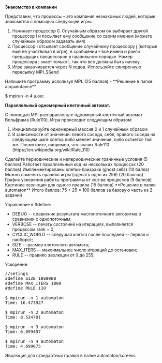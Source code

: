 **Знакомство в компании**

Представим, что процессы – это компания незнакомых людей, которые знакомятся с помощью следующей игры:
<ol>
<li> Начинает процессор 0. Случайным образом он выбирает другой процессор i и посылает ему сообщение со своим именем (можете случайным образом задавать имя)
<li> Процессор i отсылает сообщение случайному процессору j (которые еще не участвовал в игре), в сообщении – все имена и ранги предыдущих процессоров в правильном порядке. Номер процессора j знает только I, так что все должны быть начеку.
<li> Игра заканчивается через N ходов. Используйте синхронную пересылку MPI_SSend
</ol>
Напишите программу используя MPI. (25 баллов) - **Решение в папке acquaintance**

$ mpirun -n 4 a.out



**Параллельный одномерный клеточный автомат.**

С помощью MPI распараллельте одномерный клеточный автомат Вольфрама (Rule110).
Игра происходит следующим образом:
<ol>
<li> Инициализируйте одномерный массив 0 и 1 случайным образом
<li> В зависимости от значений: левого соседа, себя, правого соседа на следующем шаге клетка либо меняет значение, либо остается той же. Посмотрите, например, что значит Rule110 (https://en.wikipedia.org/wiki/Rule_110)
</ol>
Сделайте периодические и непериодические граничные условия (5 баллов)
Работает параллельный код на нескольких процессах (20 баллов)
Имплементированы клетки-призраки (ghost cells) (10 балла)
Можно поменять правило игры (сделать одно из 256) (20 баллов)
График ускорения работы программы от кол-ва процессов (5 баллов)
Картинка эволюции для одного правила (15 баллов)
**Решение в папке automaton**
Итого баллов: 75  + 25 = 100 баллов за базовую часть из 2 заданий

Управление в #define:
<ul>
<li> DEBUG -- сравнение результата многопоточного алгоритма в сравнении с однопоточным;
<li> VERBOSE -- печать состояний на итерациях, выполняется процессом rank = 0;
<li> CYCLIC_WORLD -- следущая клетка после последней -- первая и наоборот;
<li> SIZE -- размер клеточного автомата;
<li> MAX_ITERS -- максимальное число итераций до остановки;
<li> RULE -- правило эволюции от 0 до 255;
</ul>


Ускорение:
<pre>
//setings
#define SIZE 1000000
#define MAX_ITERS 1000
#define RULE 110

$ mpirun -n 1 automaton 
Time: 16.473927

$ mpirun -n 2 automaton
Time: 8.534701

$ mpirun -n 3 automaton
Time: 6.099497

$ mpirun -n 4 automaton
Time: 4.690675
</pre>

Эволюция для стандартных правил в папке automaton/screens